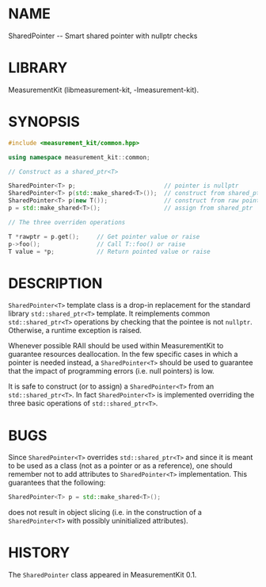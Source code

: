 # NAME
SharedPointer -- Smart shared pointer with nullptr checks

# LIBRARY
MeasurementKit (libmeasurement-kit, -lmeasurement-kit).

# SYNOPSIS
```C++
#include <measurement_kit/common.hpp>

using namespace measurement_kit::common;

// Construct as a shared_ptr<T>

SharedPointer<T> p;                         // pointer is nullptr
SharedPointer<T> p(std::make_shared<T>());  // construct from shared_ptr
SharedPointer<T> p(new T());                // construct from raw pointer
p = std::make_shared<T>();                  // assign from shared_ptr

// The three overriden operations

T *rawptr = p.get();     // Get pointer value or raise
p->foo();                // Call T::foo() or raise
T value = *p;            // Return pointed value or raise
```

# DESCRIPTION

`SharedPointer<T>` template class is a drop-in replacement for the
standard library `std::shared_ptr<T>` template. It reimplements common
`std::shared_ptr<T>` operations by checking that the pointee is not
`nullptr`. Otherwise, a runtime exception is raised.

Whenever possible RAII should be used within MeasurementKit to guarantee
resources deallocation. In the few specific cases in which a pointer is
needed instead, a `SharedPointer<T>` should be used to guarantee that the
impact of programming errors (i.e. null pointers) is low.

It is safe to construct (or to assign) a `SharedPointer<T>` from an
`std::shared_ptr<T>`. In fact `SharedPointer<T>` is implemented overriding
the three basic operations of `std::shared_ptr<T>`.

# BUGS

Since `SharedPointer<T>` overrides `std::shared_ptr<T>` and since it is
meant to be used as a class (not as a pointer or as a reference), one should
remember not to add attributes to `SharedPointer<T>` implementation. This
guarantees that the following:

```C++
SharedPointer<T> p = std::make_shared<T>();
```

does not result in object slicing (i.e. in the construction of a
`SharedPointer<T>` with possibly uninitialized attributes).

# HISTORY

The `SharedPointer` class appeared in MeasurementKit 0.1.
